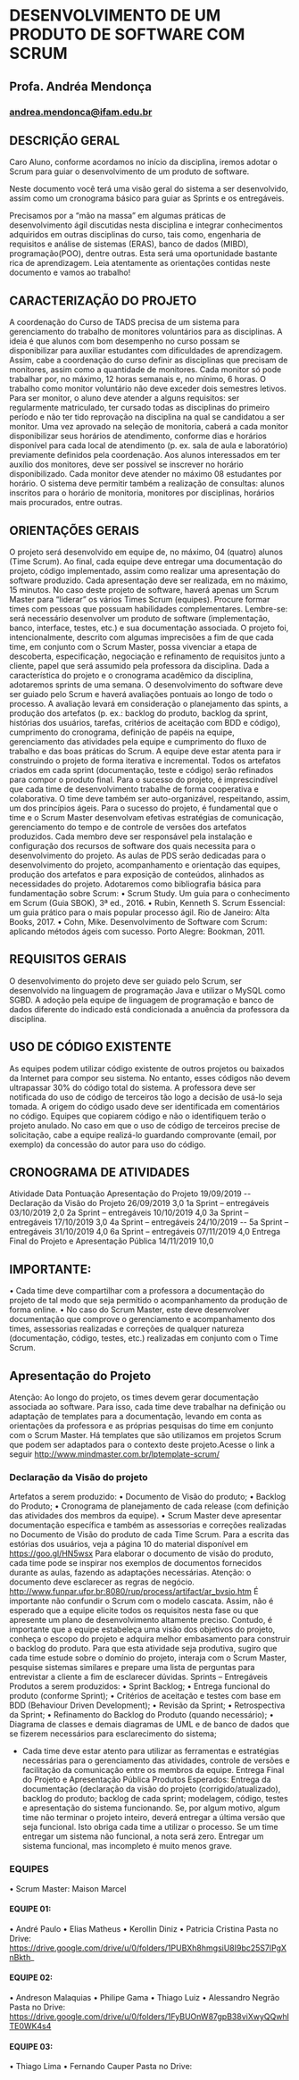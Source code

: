 # DESENVOLVIMENTO DE UM PRODUTO DE SOFTWARE COM SCRUM
## Profa. Andréa Mendonça
### andrea.mendonca@ifam.edu.br

## DESCRIÇÃO GERAL
Caro Aluno, conforme acordamos no início da disciplina, iremos adotar o Scrum para guiar o desenvolvimento de um produto de software.

Neste documento você terá uma visão geral do sistema a ser desenvolvido, assim como um cronograma básico para guiar as Sprints e os entregáveis.

Precisamos por a “mão na massa” em algumas práticas de desenvolvimento ágil discutidas nesta disciplina e integrar conhecimentos adquiridos em outras disciplinas do curso, tais como, engenharia de requisitos e análise de sistemas (ERAS), banco de dados
(MIBD), programação(POO), dentre outras. Esta será uma oportunidade bastante rica de aprendizagem.
Leia atentamente as orientações contidas neste documento e vamos ao trabalho!

## CARACTERIZAÇÃO DO PROJETO
A coordenação do Curso de TADS precisa de um sistema para gerenciamento do trabalho de monitores voluntários para as disciplinas. A ideia é que alunos com bom desempenho no curso possam se disponibilizar para auxiliar estudantes com dificuldades de aprendizagem. Assim, cabe a coordenação do curso definir as disciplinas que precisam de monitores, assim como a quantidade de monitores. Cada
monitor só pode trabalhar por, no máximo, 12 horas semanais e, no mínimo, 6 horas. O trabalho como monitor voluntário não deve exceder dois semestres letivos. Para ser monitor, o aluno deve atender a alguns requisitos: ser regularmente matriculado, ter cursado todas as disciplinas do primeiro período e não ter tido reprovação na disciplina na qual se candidatou a ser monitor. Uma vez aprovado na seleção de monitoria, caberá a cada monitor disponibilizar seus horários de atendimento, conforme dias e
horários disponível para cada local de atendimento (p. ex. sala de aula e laboratório) previamente definidos pela coordenação. Aos alunos interessados em ter auxílio dos monitores, deve ser possível se inscrever no horário disponibilizado. Cada monitor deve atender no máximo 08 estudantes por horário. O sistema deve permitir também a realização de consultas: alunos inscritos para o horário de monitoria, monitores por disciplinas, horários mais procurados, entre outras.

## ORIENTAÇÕES GERAIS
O projeto será desenvolvido em equipe de, no máximo, 04 (quatro) alunos (Time Scrum).
Ao final, cada equipe deve entregar uma documentação do projeto, código implementado, assim como realizar uma apresentação do software produzido. Cada apresentação deve ser realizada, em no máximo, 15 minutos. No caso deste projeto de software, haverá apenas um Scrum Master para “liderar” os
vários Times Scrum (equipes). Procure formar times com pessoas que possuam habilidades complementares. Lembre-se: será necessário desenvolver um produto de software (implementação, banco, interface, testes, etc.) e sua documentação associada.
O projeto foi, intencionalmente, descrito com algumas imprecisões a fim de que cada time, em conjunto com o Scrum Master, possa vivenciar a etapa de descoberta, especificação, negociação e refinamento de requisitos junto a cliente, papel que será assumido pela professora da disciplina. Dada a característica do projeto e o cronograma acadêmico da disciplina, adotaremos sprints de uma semana.
O desenvolvimento do software deve ser guiado pelo Scrum e haverá avaliações pontuais ao longo de todo o processo. A avaliação levará em consideração o planejamento das spints, a produção dos artefatos (p. ex.: backlog do produto, backlog da sprint, histórias dos usuários, tarefas, critérios de aceitação com BDD e código), cumprimento do cronograma, definição de papéis na equipe, gerenciamento das atividades pela equipe e cumprimento do fluxo de trabalho e das boas práticas do
Scrum.
A equipe deve estar atenta para ir construindo o projeto de forma iterativa e incremental. Todos os artefatos criados em cada sprint (documentação, teste e código) serão refinados para compor o produto final.
Para o sucesso do projeto, é imprescindível que cada time de desenvolvimento trabalhe de forma cooperativa e colaborativa. O time deve também ser auto-organizável, respeitando, assim, um dos princípios ágeis.
Para o sucesso do projeto, é fundamental que o time e o Scrum Master desenvolvam
efetivas estratégias de comunicação, gerenciamento do tempo e de controle de
versões dos artefatos produzidos. Cada membro deve ser responsável pela instalação
e configuração dos recursos de software dos quais necessita para o desenvolvimento
do projeto.
As aulas de PDS serão dedicadas para o desenvolvimento do projeto, acompanhamento e orientação das equipes, produção dos artefatos e para exposição de conteúdos, alinhados as necessidades do projeto.
Adotaremos como bibliografia básica para fundamentação sobre Scrum:
• Scrum Study. Um guia para o conhecimento em Scrum (Guia SBOK), 3ª ed., 2016.
• Rubin, Kenneth S. Scrum Essencial: um guia prático para o mais popular processo
ágil. Rio de Janeiro: Alta Books, 2017.
• Cohn, Mike. Desenvolvimento de Software com Scrum: aplicando métodos ágeis
com sucesso. Porto Alegre: Bookman, 2011.

## REQUISITOS GERAIS
O desenvolvimento do projeto deve ser guiado pelo Scrum, ser desenvolvido na linguagem de programação Java e utilizar o MySQL como SGBD. A adoção pela equipe de linguagem de programação e banco de dados diferente do indicado está condicionada a anuência da professora da disciplina.

## USO DE CÓDIGO EXISTENTE
As equipes podem utilizar código existente de outros projetos ou baixados da Internet para compor seu sistema. No entanto, esses códigos não devem ultrapassar 30% do código total do sistema. A professora deve ser notificada do uso de código de terceiros tão logo a decisão de usá-lo seja tomada. A origem do código usado deve ser identificada em comentários no código. Equipes que copiarem código e não o
identifiquem terão o projeto anulado. No caso em que o uso de código de terceiros precise de solicitação, cabe a equipe realizá-lo guardando comprovante (email, por exemplo) da concessão do autor para uso do código.

## CRONOGRAMA DE ATIVIDADES
Atividade Data Pontuação
Apresentação do Projeto 19/09/2019 --
Declaração da Visão do Projeto 26/09/2019 3,0
1a Sprint – entregáveis 03/10/2019 2,0
2a Sprint – entregáveis 10/10/2019 4,0
3a Sprint – entregáveis 17/10/2019 3,0
4a Sprint – entregáveis 24/10/2019 --
5a Sprint – entregáveis 31/10/2019 4,0
6a Sprint – entregáveis 07/11/2019 4,0
Entrega Final do Projeto e Apresentação Pública 14/11/2019 10,0

## IMPORTANTE:
• Cada time deve compartilhar com a professora a documentação do projeto de tal modo que seja permitido o acompanhamento da produção de forma online.
• No caso do Scrum Master, este deve desenvolver documentação que comprove o gerenciamento e acompanhamento dos times, assessorias realizadas e correções de qualquer natureza (documentação, código, testes, etc.) realizadas em conjunto com o Time Scrum.

## Apresentação do Projeto
Atenção: Ao longo do projeto, os times devem gerar documentação associada ao
software. Para isso, cada time deve trabalhar na definição ou adaptação de templates
para a documentação, levando em conta as orientações da professora e as próprias
pesquisas do time em conjunto com o Scrum Master.
Há templates que são utilizamos em projetos Scrum que podem ser adaptados para o
contexto deste projeto.Acesse o link a seguir http://www.mindmaster.com.br/lptemplate-scrum/

### Declaração da Visão do projeto
Artefatos a serem produzido:
• Documento de Visão do produto;
• Backlog do Produto;
• Cronograma de planejamento de cada release (com definição das atividades dos membros da equipe).
• Scrum Master deve apresentar documentação específica e também as assessorias e correções realizadas no Documento de Visão do produto de cada Time Scrum.
Para a escrita das estórias dos usuários, veja a página 10 do material disponível em
https://goo.gl/HN5wsx
Para elaborar o documento de visão do produto, cada time pode se inspirar nos
exemplos de documentos fornecidos durante as aulas, fazendo as adaptações
necessárias. Atenção: o documento deve esclarecer as regras de negócio.
http://www.funpar.ufpr.br:8080/rup/process/artifact/ar_bvsio.htm
É importante não confundir o Scrum com o modelo cascata. Assim, não é esperado que
a equipe elicite todos os requisitos nesta fase ou que apresente um plano de
desenvolvimento altamente preciso. Contudo, é importante que a equipe estabeleça
uma visão dos objetivos do projeto, conheça o escopo do projeto e adquira melhor
embasamento para construir o backlog do produto.
Para que esta atividade seja produtiva, sugiro que cada time estude sobre o domínio
do projeto, interaja com o Scrum Master, pesquise sistemas similares e prepare uma lista
de perguntas para entrevistar a cliente a fim de esclarecer dúvidas.
Sprints – Entregáveis
Produtos a serem produzidos:
• Sprint Backlog;
• Entrega funcional do produto (conforme Sprint);
• Critérios de aceitação e testes com base em BDD (Behaviour Driven
Development);
• Revisão da Sprint;
• Retrospectiva da Sprint;
• Refinamento do Backlog do Produto (quando necessário);
• Diagrama de classes e demais diagramas de UML e de banco de dados que se
fizerem necessários para esclarecimento do sistema;

* Cada time deve estar atento para utilizar as ferramentas e estratégias necessárias para
o gerenciamento das atividades, controle de versões e facilitação da comunicação
entre os membros da equipe.
Entrega Final do Projeto e Apresentação Pública
Produtos Esperados: Entrega da documentação (declaração da visão do projeto
(corrigido/atualizado), backlog do produto; backlog de cada sprint; modelagem,
código, testes e apresentação do sistema funcionando.
Se, por algum motivo, algum time não terminar o projeto inteiro, deverá entregar a
última versão que seja funcional. Isto obriga cada time a utilizar o processo. Se um time
entregar um sistema não funcional, a nota será zero. Entregar um sistema funcional, mas
incompleto é muito menos grave.

### EQUIPES
• Scrum Master: Maison Marcel

#### EQUIPE 01:
• André Paulo
• Elias Matheus
• Kerollin Diniz
• Patricia Cristina
Pasta no Drive: https://drive.google.com/drive/u/0/folders/1PUBXh8hmgsiU8I9bc25S7lPgXnBkth_

#### EQUIPE 02:
• Andreson Malaquias
• Philipe Gama
• Thiago Luiz
• Alessandro Negrão
Pasta no Drive: https://drive.google.com/drive/u/0/folders/1FyBUOnW87gpB38viXwyQQwhlTE0WK4s4

#### EQUIPE 03:
• Thiago Lima
• Fernando Cauper
Pasta no Drive: